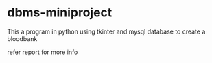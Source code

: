 # dbms-miniproject
This a program in python using tkinter and mysql database to create a bloodbank

refer report for more info
